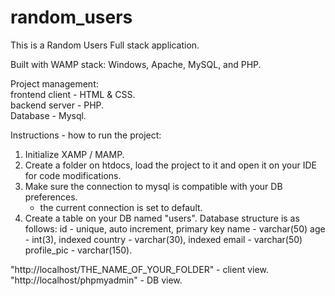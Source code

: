 # random_users

This is a Random Users Full stack application.

Built with WAMP stack: Windows, Apache, MySQL, and PHP.

Project management: </br>
frontend client - HTML & CSS. </br>
backend server - PHP. </br>
Database - Mysql. </br>

Instructions - how to run the project:
1. Initialize XAMP / MAMP.
2. Create a folder on htdocs, load the project to it and open it on your IDE for code modifications.
3. Make sure the connection to mysql is compatible with your DB preferences.
    * the current connection is set to default.
4. Create a table on your DB named "users". 
    Database structure is as follows:
    id - unique, auto increment, primary key
    name - varchar(50)
    age - int(3), indexed
    country - varchar(30), indexed
    email - varchar(50)
    profile_pic - varchar(150).

"http://localhost/THE_NAME_OF_YOUR_FOLDER" - client view.
"http://localhost/phpmyadmin" - DB view.

